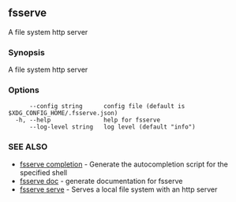 ## fsserve

A file system http server

### Synopsis

A file system http server

### Options

```
      --config string      config file (default is $XDG_CONFIG_HOME/.fsserve.json)
  -h, --help               help for fsserve
      --log-level string   log level (default "info")
```

### SEE ALSO

* [fsserve completion](fsserve_completion.md)	 - Generate the autocompletion script for the specified shell
* [fsserve doc](fsserve_doc.md)	 - generate documentation for fsserve
* [fsserve serve](fsserve_serve.md)	 - Serves a local file system with an http server

